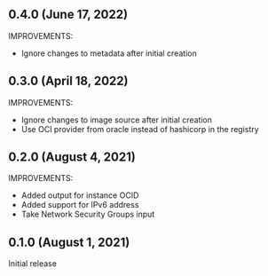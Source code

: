 ## 0.4.0 (June 17, 2022)

IMPROVEMENTS:

* Ignore changes to metadata after initial creation

## 0.3.0 (April 18, 2022)

IMPROVEMENTS:

* Ignore changes to image source after initial creation
* Use OCI provider from oracle instead of hashicorp in the registry 


## 0.2.0 (August 4, 2021)

IMPROVEMENTS:

* Added output for instance OCID
* Added support for IPv6 address
* Take Network Security Groups input

## 0.1.0 (August 1, 2021)

Initial release
